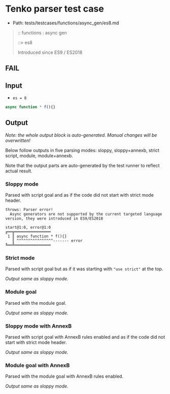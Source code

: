 # Tenko parser test case

- Path: tests/testcases/functions/async_gen/es8.md

> :: functions : async gen
>
> ::> es8
>
> Introduced since ES9 / ES2018

## FAIL

## Input

- `es = 8`

`````js
async function * f(){}
`````

## Output

_Note: the whole output block is auto-generated. Manual changes will be overwritten!_

Below follow outputs in five parsing modes: sloppy, sloppy+annexb, strict script, module, module+annexb.

Note that the output parts are auto-generated by the test runner to reflect actual result.

### Sloppy mode

Parsed with script goal and as if the code did not start with strict mode header.

`````
throws: Parser error!
  Async generators are not supported by the current targeted language version, they were introduced in ES9/ES2018

start@1:0, error@1:0
╔══╦════════════════
 1 ║ async function * f(){}
   ║ ^^^^^^^^^^^^^^^^------- error
╚══╩════════════════

`````

### Strict mode

Parsed with script goal but as if it was starting with `"use strict"` at the top.

_Output same as sloppy mode._

### Module goal

Parsed with the module goal.

_Output same as sloppy mode._

### Sloppy mode with AnnexB

Parsed with script goal with AnnexB rules enabled and as if the code did not start with strict mode header.

_Output same as sloppy mode._

### Module goal with AnnexB

Parsed with the module goal with AnnexB rules enabled.

_Output same as sloppy mode._
